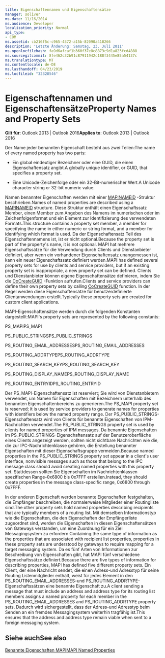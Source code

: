 ```yaml
---
title: Eigenschaftennamen und Eigenschaftensätze
manager: soliver
ms.date: 11/16/2014
ms.audience: Developer
localization_priority: Normal
api_type:
- COM
ms.assetid: cb216f5c-c965-4372-a15b-82090a410266
description: 'Letzte Änderung: Samstag, 23. Juli 2011'
ms.openlocfilehash: fa9d6afcaf1b360f37e8c8873c9d1a823fcd4888
ms.sourcegitcommit: 8fe462c32b91c87911942c188f3445e85a54137c
ms.translationtype: MT
ms.contentlocale: de-DE
ms.lasthandoff: 04/23/2019
ms.locfileid: "32328546"
---
```

# <a name="property-names-and-property-sets"></a><span data-ttu-id="9df2a-103">Eigenschaftennamen und Eigenschaftensätze</span><span class="sxs-lookup"><span data-stu-id="9df2a-103">Property Names and Property Sets</span></span>

  
  
<span data-ttu-id="9df2a-104">**Gilt für**: Outlook 2013 | Outlook 2016</span><span class="sxs-lookup"><span data-stu-id="9df2a-104">**Applies to**: Outlook 2013 | Outlook 2016</span></span> 
  
<span data-ttu-id="9df2a-105">Der Name jeder benannten Eigenschaft besteht aus zwei Teilen:</span><span class="sxs-lookup"><span data-stu-id="9df2a-105">The name of every named property has two parts:</span></span>
  
- <span data-ttu-id="9df2a-106">Ein global eindeutiger Bezeichner oder eine GUID, die einen Eigenschaftensatz angibt.</span><span class="sxs-lookup"><span data-stu-id="9df2a-106">A globally unique identifier, or GUID, that specifies a property set.</span></span>
    
- <span data-ttu-id="9df2a-107">Eine Unicode-Zeichenfolge oder ein 32-Bit-numerischer Wert.</span><span class="sxs-lookup"><span data-stu-id="9df2a-107">A Unicode character string or 32-bit numeric value.</span></span> 
    
<span data-ttu-id="9df2a-108">Namen benannter Eigenschaften werden mit einer [MAPINAMEID](mapinameid.md) -Struktur beschrieben.</span><span class="sxs-lookup"><span data-stu-id="9df2a-108">Names of named properties are described using a [MAPINAMEID](mapinameid.md) structure.</span></span> <span data-ttu-id="9df2a-109">Diese Struktur enthält einen Eigenschaftssatz Member, einen Member zum Angeben des Namens im numerischen oder im Zeichenfolgenformat und ein Element zur Identifizierung des verwendeten Formats.</span><span class="sxs-lookup"><span data-stu-id="9df2a-109">This structure contains a property set member, a member for specifying the name in either numeric or string format, and a member for identifying which format is used.</span></span> <span data-ttu-id="9df2a-110">Da der Eigenschaftensatz Teil des Eigenschaftennamens ist, ist er nicht optional.</span><span class="sxs-lookup"><span data-stu-id="9df2a-110">Because the property set is part of the property's name, it is not optional.</span></span> <span data-ttu-id="9df2a-111">MAPI hat mehrere Eigenschaftssätze für die Verwendung durch Clients und Dienstanbieter definiert, aber wenn ein vorhandener Eigenschaftensatz unangemessen ist, kann ein neuer Eigenschaftssatz definiert werden.</span><span class="sxs-lookup"><span data-stu-id="9df2a-111">MAPI has defined several property sets for use by clients and service providers, but if an existing property set is inappropriate, a new property set can be defined.</span></span> <span data-ttu-id="9df2a-112">Clients und Dienstanbieter können eigene Eigenschaftensätze definieren, indem Sie die [CoCreateGUID](https://msdn.microsoft.com/library/ms688568.aspx) -Funktion aufrufen.</span><span class="sxs-lookup"><span data-stu-id="9df2a-112">Clients and service providers can define their own property sets by calling [CoCreateGUID](https://msdn.microsoft.com/library/ms688568.aspx) function.</span></span> <span data-ttu-id="9df2a-113">In der Regel werden diese Eigenschaftensätze für benutzerdefinierte Clientanwendungen erstellt.</span><span class="sxs-lookup"><span data-stu-id="9df2a-113">Typically these property sets are created for custom client applications.</span></span> 
  
<span data-ttu-id="9df2a-114">MAPI-Eigenschaftensätze werden durch die folgenden Konstanten dargestellt:</span><span class="sxs-lookup"><span data-stu-id="9df2a-114">MAPI's property sets are represented by the following constants:</span></span>
  
<span data-ttu-id="9df2a-115">PS_MAPI</span><span class="sxs-lookup"><span data-stu-id="9df2a-115">PS_MAPI</span></span>
  
<span data-ttu-id="9df2a-116">PS_PUBLIC_STRINGS</span><span class="sxs-lookup"><span data-stu-id="9df2a-116">PS_PUBLIC_STRINGS</span></span>
  
<span data-ttu-id="9df2a-117">PS_ROUTING_EMAIL_ADDRESSES</span><span class="sxs-lookup"><span data-stu-id="9df2a-117">PS_ROUTING_EMAIL_ADDRESSES</span></span>
  
<span data-ttu-id="9df2a-118">PS_ROUTING_ADDRTYPE</span><span class="sxs-lookup"><span data-stu-id="9df2a-118">PS_ROUTING_ADDRTYPE</span></span>
  
<span data-ttu-id="9df2a-119">PS_ROUTING_SEARCH_KEY</span><span class="sxs-lookup"><span data-stu-id="9df2a-119">PS_ROUTING_SEARCH_KEY</span></span>
  
<span data-ttu-id="9df2a-120">PS_ROUTING_DISPLAY_NAME</span><span class="sxs-lookup"><span data-stu-id="9df2a-120">PS_ROUTING_DISPLAY_NAME</span></span>
  
<span data-ttu-id="9df2a-121">PS_ROUTING_ENTRYID</span><span class="sxs-lookup"><span data-stu-id="9df2a-121">PS_ROUTING_ENTRYID</span></span>
  
<span data-ttu-id="9df2a-122">Der PS_MAPI-Eigenschaftensatz ist reserviert; Sie wird von Dienstanbietern verwendet, um Namen für Eigenschaften mit Bezeichnern unterhalb des benannten Eigenschaftenbereichs zu generieren.</span><span class="sxs-lookup"><span data-stu-id="9df2a-122">The PS_MAPI property set is reserved; it is used by service providers to generate names for properties with identifiers below the named property range.</span></span> <span data-ttu-id="9df2a-123">Der PS_PUBLIC_STRINGS-Eigenschaftensatz wird von Clients für benannte Eigenschaften von IPM-Nachrichten verwendet.</span><span class="sxs-lookup"><span data-stu-id="9df2a-123">The PS_PUBLIC_STRINGS property set is used by clients for named properties of IPM messages.</span></span> <span data-ttu-id="9df2a-124">Da benannte Eigenschaften im PS_PUBLIC_STRINGS-Eigenschaftensatz auf der Benutzeroberfläche eines Clients angezeigt werden, sollten nicht sichtbare Nachrichten wie die, die zur IPC-Nachrichtenklasse gehören, die Erstellung benannter Eigenschaften mit dieser Eigenschaftsgruppe vermeiden.</span><span class="sxs-lookup"><span data-stu-id="9df2a-124">Because named properties in the PS_PUBLIC_STRINGS property set appear in a client's user interface, nonvisible messages such as those that belong to the IPC message class should avoid creating named properties with this property set.</span></span> <span data-ttu-id="9df2a-125">Stattdessen sollten Sie Eigenschaften im Nachrichtenklassen spezifischen Range-0x6800 bis 0x7FFF erstellen.</span><span class="sxs-lookup"><span data-stu-id="9df2a-125">Instead, they should create properties in the message class-specific range, 0x6800 through 0x7FFF.</span></span>
  
<span data-ttu-id="9df2a-126">In der anderen Eigenschaft werden benannte Eigenschaften festgehalten, die Empfänger beschreiben, die normalerweise Mitglieder einer Routingliste sind.</span><span class="sxs-lookup"><span data-stu-id="9df2a-126">The other property sets hold named properties describing recipients that are typically members of a routing list.</span></span> <span data-ttu-id="9df2a-127">Mit demselben Informationstyp wie die Eigenschaften, die den Eigenschaften der Empfängerliste zugeordnet sind, werden die Eigenschaften in diesen Eigenschaftensätzen von Gateways verstanden, um eine Zuordnung für ein Ziel Messagingsystem zu erfordern.</span><span class="sxs-lookup"><span data-stu-id="9df2a-127">Containing the same type of information as the properties that are associated with recipient list properties, properties in these property sets are understood by gateways to require mapping for a target messaging system.</span></span> <span data-ttu-id="9df2a-128">Da es fünf Arten von Informationen zur Beschreibung von Eigenschaften gibt, hat MAPI fünf verschiedene Eigenschaftssätze definiert.</span><span class="sxs-lookup"><span data-stu-id="9df2a-128">Because there are five types of information for describing properties, MAPI has defined five different property sets.</span></span> <span data-ttu-id="9df2a-129">Ein Client, der eine Nachricht sendet, die einen Adress-und Adresstyp für seine Routing Listenmitglieder enthält, weist für jedes Element in den PS_ROUTING_EMAIL_ADDRESSES-und PS_ROUTING_ADDRTYPE-Eigenschaftssätzen eine benannte Eigenschaft zu.</span><span class="sxs-lookup"><span data-stu-id="9df2a-129">A client sending a message that must include an address and address type for its routing list members assigns a named property for each member in the PS_ROUTING_EMAIL_ADDRESSES and PS_ROUTING_ADDRTYPE property sets.</span></span> <span data-ttu-id="9df2a-130">Dadurch wird sichergestellt, dass der Adress-und Adresstyp beim Senden an ein fremdes Messagingsystem weiterhin tragfähig ist.</span><span class="sxs-lookup"><span data-stu-id="9df2a-130">This ensures that the address and address type remain viable when sent to a foreign messaging system.</span></span>
  
## <a name="see-also"></a><span data-ttu-id="9df2a-131">Siehe auch</span><span class="sxs-lookup"><span data-stu-id="9df2a-131">See also</span></span>



[<span data-ttu-id="9df2a-132">Benannte Eigenschaften MAPI</span><span class="sxs-lookup"><span data-stu-id="9df2a-132">MAPI Named Properties</span></span>](mapi-named-properties.md)

